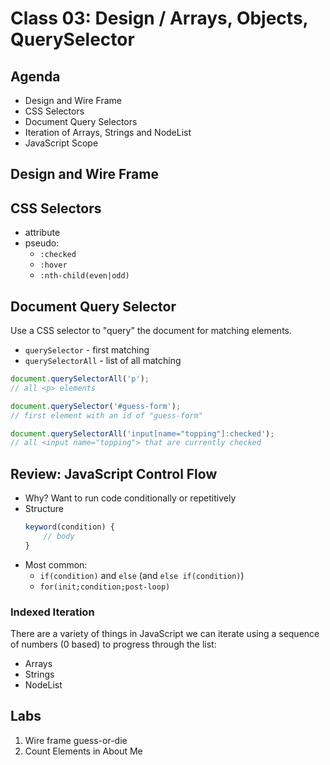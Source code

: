 # Class 03: Design / Arrays, Objects, QuerySelector

## Agenda

* Design and Wire Frame
* CSS Selectors
* Document Query Selectors
* Iteration of Arrays, Strings and NodeList
* JavaScript Scope

## Design and Wire Frame

## CSS Selectors

* attribute
* pseudo:
    * `:checked`
    * `:hover`
    * `:nth-child(even|odd)`

## Document Query Selector

Use a CSS selector to "query" the document for matching elements.

* `querySelector` - first matching
* `querySelectorAll` - list of all matching

```js
document.querySelectorAll('p'); 
// all <p> elements

document.querySelector('#guess-form'); 
// first element with an id of "guess-form"

document.querySelectorAll('input[name="topping"]:checked'); 
// all <input name="topping"> that are currently checked
```

## Review: JavaScript Control Flow

* Why? Want to run code conditionally or repetitively
* Structure
    ```js
    keyword(condition) {
        // body
    }
    ```
* Most common:
    * `if(condition)` and `else` (and `else if(condition)`)
    * `for(init;condition;post-loop)`

### Indexed Iteration

There are a variety of things in JavaScript we can iterate using a
sequence of numbers (0 based) to progress through the list:
* Arrays
* Strings
* NodeList

## Labs

1. Wire frame guess-or-die
1. Count Elements in About Me
